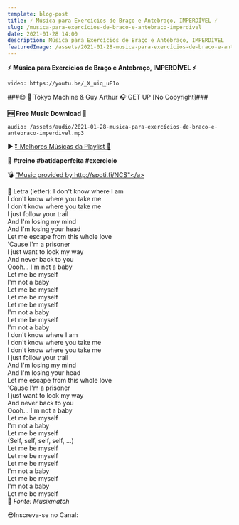 ```yaml
---
template: blog-post
title: ⚡ Música para Exercícios de Braço e Antebraço, IMPERDÍVEL ⚡
slug: /musica-para-exercícios-de-braco-e-antebraco-imperdivel
date: 2021-01-28 14:00
description: Música para Exercícios de Braço e Antebraço, IMPERDÍVEL
featuredImage: /assets/2021-01-28-musica-para-exercícios-de-braco-e-antebraco-imperdivel.jpg
---
```

**⚡ Música para Exercícios de Braço e Antebraço, IMPERDÍVEL ⚡**

<!-- #1: Embed through web URL -->
`video: https://youtu.be/_X_uiq_uF1o`

###😊 🎤 Tokyo Machine & Guy Arthur 🎧 GET UP [No Copyright]###

**🆓 Free Music Download 🔽**

`audio: /assets/audio/2021-01-28-musica-para-exercícios-de-braco-e-antebraco-imperdivel.mp3`

▶ <a href='https://www.youtube.com/watch?v=WBrEy85Q5W4&list=PLM1nZ8E73E3Pvwma0mKPruAnPQkHsQCl7' rel="nofollow noopener noreferrer" target="_blank">⏬ Melhores Músicas da Playlist 💙</a>
 
🎼 **#treino #batidaperfeita #exercicio**

💣 <a href='http://spoti.fi/NCS' rel="nofollow noopener noreferrer" target="_blank">"Music provided by http://spoti.fi/NCS"</a> 

🎼 Letra (letter):
I don't know where I am</br>
I don't know where you take me</br>
I don't know where you take me</br>
I just follow your trail</br>
And I'm losing my mind</br>
And I'm losing your head</br>
Let me escape from this whole love</br>
'Cause I'm a prisoner</br>
I just want to look my way</br>
And never back to you</br>
Oooh... I'm not a baby</br>
Let me be myself</br>
I'm not a baby</br>
Let me be myself</br>
Let me be myself</br>
Let me be myself</br>
I'm not a baby</br>
Let me be myself</br>
I'm not a baby</br>
I don't know where I am</br>
I don't know where you take me</br>
I don't know where you take me</br>
I just follow your trail</br>
And I'm losing my mind</br>
And I'm losing your head</br>
Let me escape from this whole love</br>
'Cause I'm a prisoner</br>
I just want to look my way</br>
And never back to you</br>
Oooh... I'm not a baby</br>
Let me be myself</br>
I'm not a baby</br>
Let me be myself</br>
(Self, self, self, self, ...)</br>
Let me be myself</br>
Let me be myself</br>
Let me be myself</br>
I'm not a baby</br>
Let me be myself</br>
I'm not a baby</br>
Let me be myself</br>
🎼
*Fonte: Musixmatch*

😎Inscreva-se no Canal: <a href='https://batidaperfeita.confira.link/youtube' rel="nofollow noopener noreferrer" target="_blank"></a>